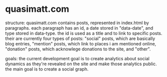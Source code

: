 # quasimatt.com

structure:
quasimatt.com contains posts, represented in index.html by paragraphs. each paragraph has an id, a date stored in "data-date", and type stored in data-type. the id is used as a title and to link to specific posts. their are currently four types of posts: "social" posts, which are basically blog entries, "mention" posts, which link to places i am mentioned online, "donation" posts, which acknowlege donations to the site, and "other".

goals:
the current development goal is to create analytics about social dynamics as they're revealed on the site and make those analytics public. the main goal is to create a social graph.
